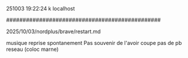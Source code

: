 251003
19:22:24
k
localhost

###############################################

2025/10/03/nordplus/brave/restart.md

musique reprise spontanement
Pas souvenir de l'avoir coupe 
pas de pb reseau (coloc marne)
